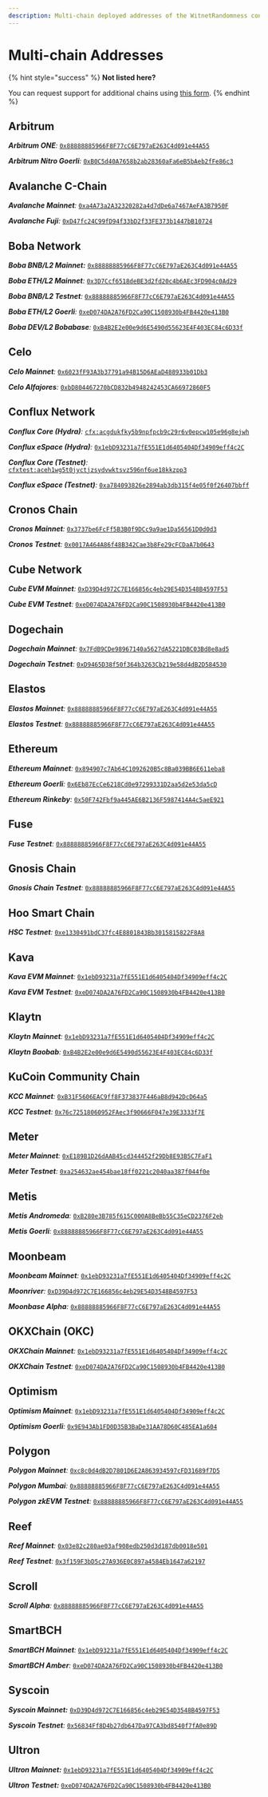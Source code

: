 ```yaml
---
description: Multi-chain deployed addresses of the WitnetRandomness contract.
---
```


# Multi-chain Addresses

{% hint style="success" %}
**Not listed here?**

You can request support for additional chains using [this form](https://tally.so/r/wMZDAn).
{% endhint %}

## Arbitrum

_**Arbitrum ONE**:_ [`0x88888885966F8F77cC6E797aE263C4d091e44A55`](https://arbiscan.io/address/0x88888885966F8F77cC6E797aE263C4d091e44A55)

_**Arbitrum Nitro Goerli**:_ [`0xB0C5d40A7658b2ab28360aFa6eB5bAeb2fFe86c3`](https://goerli.arbiscan.io/address/0xB0C5d40A7658b2ab28360aFa6eB5bAeb2fFe86c3)

## Avalanche C-Chain

_**Avalanche Mainnet**:_ [`0xa4A73a2A32320282a4d7dDe6a7467AeFA3B7950F`](https://snowtrace.io/address/0xa4A73a2A32320282a4d7dDe6a7467AeFA3B7950F#readContract)

_**Avalanche Fuji**:_ [`0xD47fc24C99fD94f33bD2f33FE373b1447bB10724`](https://testnet.snowtrace.io/address/0xD47fc24C99fD94f33bD2f33FE373b1447bB10724#readContract)

## Boba Network

_**Boba BNB/L2 Mainnet:**_ [`0x88888885966F8F77cC6E797aE263C4d091e44A55`](https://blockexplorer.bnb.boba.network/address/0x88888885966F8F77cC6E797aE263C4d091e44A55)&#x20;

_**Boba ETH/L2 Mainnet**:_ [`0x3D7Ccf6518deBE3d2fd20c4b6AEc3FD904c0Ad29`](https://blockexplorer.boba.network/address/0x3D7Ccf6518deBE3d2fd20c4b6AEc3FD904c0Ad29)

_**Boba BNB/L2 Testnet**:_ [`0x88888885966F8F77cC6E797aE263C4d091e44A55`](https://blockexplorer.testnet.bnb.boba.network/address/0x88888885966F8F77cC6E797aE263C4d091e44A55)

_**Boba ETH/L2 Goerli**:_ [`0xeD074DA2A76FD2Ca90C1508930b4FB4420e413B0`](https://testnet.bobascan.com/address/0xeD074DA2A76FD2Ca90C1508930b4FB4420e413B0)

_**Boba DEV/L2 Bobabase**:_ [`0xB4B2E2e00e9d6E5490d55623E4F403EC84c6D33f`](https://blockexplorer.bobabase.boba.network/address/0xB4B2E2e00e9d6E5490d55623E4F403EC84c6D33f)

## Celo

_**Celo Mainnet**:_ [`0x6023fF93A3b37791a94B15D6AEaD488933b01Db3`](https://explorer.celo.org/address/0x6023fF93A3b37791a94B15D6AEaD488933b01Db3)

_**Celo Alfajores**:_ [`0xbD804467270bCD832b4948242453CA66972860F5`](https://alfajores-blockscout.celo-testnet.org/address/0xbD804467270bCD832b4948242453CA66972860F5)

## Conflux Network

_**Conflux Core (Hydra)**:_ [`cfx:acgdukfky5b9npfpcb9c29r6v0epcw105e96g8ejwh`](https://confluxscan.io/address/cfx:acgdukfky5b9npfpcb9c29r6v0epcw105e96g8ejwh)

_**Conflux eSpace (Hydra)**:_ [`0x1ebD93231a7fE551E1d6405404Df34909eff4c2C`](https://evm.confluxscan.net/address/0x1ebD93231a7fE551E1d6405404Df34909eff4c2C)

_**Conflux Core (Testnet)**:_ [`cfxtest:aceh1wg5t0jyctjzsydvwktsvz596nf6ue18kkzpp3`](https://testnet.confluxscan.io/address/cfxtest:aceh1wg5t0jyctjzsydvwktsvz596nf6ue18kkzpp3)

_**Conflux eSpace (Testnet)**:_ [`0xa784093826e2894ab3db315f4e05f0f26407bbff`](https://evmtestnet.confluxscan.net/address/0xa784093826e2894ab3db315f4e05f0f26407bbff)

## Cronos Chain

_**Cronos Mainnet**:_ [`0x3737be6FcFf5B3B0f9DCc9a9ae1Da56561D0d0d3`](https://cronoscan.com/address/0x3737be6FcFf5B3B0f9DCc9a9ae1Da56561D0d0d3)

_**Cronos Testnet**:_ [`0x0017A464A86f48B342Cae3b8Fe29cFCDaA7b0643`](https://cronos.org/explorer/testnet3/address/0x0017A464A86f48B342Cae3b8Fe29cFCDaA7b0643)

## **Cube Network**

_**Cube EVM Mainnet**:_ [`0xD39D4d972C7E166856c4eb29E54D3548B4597F53`](https://cubescan.network/address/0xD39D4d972C7E166856c4eb29E54D3548B4597F53)

_**Cube EVM Testnet**:_ [`0xeD074DA2A76FD2Ca90C1508930b4FB4420e413B0`](https://testnet.cubescan.network/address/0xeD074DA2A76FD2Ca90C1508930b4FB4420e413B0)

## Dogechain

_**Dogechain Mainnet**:_ [`0x7FdB9CDe98967140a5627dA5221DBC03Bd8e8ad5`](https://explorer.dogechain.dog/address/0x7FdB9CDe98967140a5627dA5221DBC03Bd8e8ad5)

_**Dogechain Testnet**:_ [`0xD9465D38f50f364b3263Cb219e58d4dB2D584530`](https://explorer-testnet.dogechain.dog/address/0xD9465D38f50f364b3263Cb219e58d4dB2D584530)

## Elastos

_**Elastos Mainnet**:_ [`0x88888885966F8F77cC6E797aE263C4d091e44A55`](https://esc.elastos.io/address/0x88888885966F8F77cC6E797aE263C4d091e44A55)

_**Elastos Testnet**:_ [`0x88888885966F8F77cC6E797aE263C4d091e44A55`](https://esc-testnet.elastos.io/address/0x88888885966F8F77cC6E797aE263C4d091e44A55)

## Ethereum

_**Ethereum Mainnet**:_ [`0x894907c7Ab64C1092620B5c8Ba039BB6E611eba8`](https://etherscan.io/address/0x894907c7Ab64C1092620B5c8Ba039BB6E611eba8)

_**Ethereum Goerli**:_ [`0x6Eb87EcCe6218Cd0e97299331D2aa5d2e53da5cD`](https://goerli.etherscan.io/address/0x6Eb87EcCe6218Cd0e97299331D2aa5d2e53da5cD)

_**Ethereum Rinkeby**:_ [`0x50F742Fbf9a445AE6B2136F5987414A4c5aeE921`](https://rinkeby.etherscan.io/address/0x50F742Fbf9a445AE6B2136F5987414A4c5aeE921)

## Fuse

_**Fuse Testnet**:_ [`0x88888885966F8F77cC6E797aE263C4d091e44A55`](https://explorer.fusespark.io/address/0x88888885966F8F77cC6E797aE263C4d091e44A55)

## Gnosis Chain

_**Gnosis Chain Testnet**:_ [`0x88888885966F8F77cC6E797aE263C4d091e44A55`](https://blockscout.com/gnosis/chiado/address/0x88888885966F8F77cC6E797aE263C4d091e44A55)

## Hoo Smart Chain

_**HSC Testnet**:_ [`0xe1330491bdC37fc4E8801843Bb3015815822F8A8`](https://testnet.hooscan.com/address/0xe1330491bdC37fc4E8801843Bb3015815822F8A8)

## Kava

_**Kava EVM Mainnet**:_ [`0x1ebD93231a7fE551E1d6405404Df34909eff4c2C`](https://explorer.kava.io/address/0x1ebD93231a7fE551E1d6405404Df34909eff4c2C)

_**Kava EVM Testnet**:_ [`0xeD074DA2A76FD2Ca90C1508930b4FB4420e413B0`](https://explorer.testnet.kava.io/address/0xeD074DA2A76FD2Ca90C1508930b4FB4420e413B0)

## Klaytn

_**Klaytn Mainnet**:_ [`0x1ebD93231a7fE551E1d6405404Df34909eff4c2C`](https://scope.klaytn.com/account/0x1ebD93231a7fE551E1d6405404Df34909eff4c2C)

_**Klaytn Baobab**:_ [`0xB4B2E2e00e9d6E5490d55623E4F403EC84c6D33f`](https://baobab.scope.klaytn.com/account/0xB4B2E2e00e9d6E5490d55623E4F403EC84c6D33f?tabId=txList)

## KuCoin Community Chain

_**KCC Mainnet**:_ [`0xB31F5606EAC9ff8F373837F446aB8d942DcD64a5`](https://scan.kcc.io/address/0xB31F5606EAC9ff8F373837F446aB8d942DcD64a5)

_**KCC Testnet**:_ [`0x76c72518060952FAec3f90666F047e39E3333f7E`](https://scan-testnet.kcc.network/address/0x76c72518060952FAec3f90666F047e39E3333f7E)

## **Meter**

_**Meter Mainnet**:_ [`0xE189B1D26dAAB45cd344452f29Db8E93B5C7FaF1`](https://scan.meter.io/address/0xE189B1D26dAAB45cd344452f29Db8E93B5C7FaF1)

_**Meter Testnet**:_ [`0xa254632ae454bae18ff0221c2040aa387f044f0e`](https://scan-warringstakes.meter.io/address/0xa254632ae454bae18ff0221c2040aa387f044f0e)

## Metis

_**Metis Andromeda**:_ [`0xB280e3B785f615C000A8BeBb55C35eCD2376F2eb`](https://andromeda-explorer.metis.io/address/0xB280e3B785f615C000A8BeBb55C35eCD2376F2eb)

_**Metis Goerli**:_ [`0x88888885966F8F77cC6E797aE263C4d091e44A55`](https://goerli.explorer.metisdevops.link/address/0x88888885966F8F77cC6E797aE263C4d091e44A55)

## Moonbeam

_**Moonbeam Mainnet**:_ [`0x1ebD93231a7fE551E1d6405404Df34909eff4c2C`](https://blockscout.moonbeam.network/address/0x1ebD93231a7fE551E1d6405404Df34909eff4c2C/read-contract)

_**Moonriver**:_ [`0xD39D4d972C7E166856c4eb29E54D3548B4597F53`](https://moonriver.moonscan.io/address/0xD39D4d972C7E166856c4eb29E54D3548B4597F53#readContract)

_**Moonbase Alpha**:_ [`0x88888885966F8F77cC6E797aE263C4d091e44A55`](https://moonbase.moonscan.io/address/0x88888885966F8F77cC6E797aE263C4d091e44A55)

## OKXChain (OKC)

_**OKXChain Mainnet**:_ [`0x1ebD93231a7fE551E1d6405404Df34909eff4c2C`](https://www.oklink.com/en/okc/address/0x1ebD93231a7fE551E1d6405404Df34909eff4c2C)

_**OKXChain Testnet**:_ [`0xeD074DA2A76FD2Ca90C1508930b4FB4420e413B0`](https://www.oklink.com/en/okc-test/address/0xeD074DA2A76FD2Ca90C1508930b4FB4420e413B0)

## Optimism

_**Optimism Mainnet**:_ [`0x1ebD93231a7fE551E1d6405404Df34909eff4c2C`](https://optimistic.etherscan.io/address/0x1ebD93231a7fE551E1d6405404Df34909eff4c2C)

_**Optimism Goerli**:_ [`0x9E943Ab1FD0D35B3BaDe31AA78D60C485EA1a604`](https://blockscout.com/optimism/goerli/address/0x9E943Ab1FD0D35B3BaDe31AA78D60C485EA1a604)

## Polygon

_**Polygon Mainnet**:_ [`0xc8c0d4dB2D7801D6E2A863934597cFD31689f7D5`](https://polygonscan.com/address/0xc8c0d4dB2D7801D6E2A863934597cFD31689f7D5)

_**Polygon Mumbai**:_ [`0x88888885966F8F77cC6E797aE263C4d091e44A55`](https://mumbai.polygonscan.com/address/0x88888885966F8F77cC6E797aE263C4d091e44A55)

_**Polygon zkEVM Testnet**:_ [`0x88888885966F8F77cC6E797aE263C4d091e44A55`](https://testnet-zkevm.polygonscan.com/address/0x88888885966F8F77cC6E797aE263C4d091e44A55)

## Reef

_**Reef Mainnet**:_ [`0x03e82c280ae03af908edb250d3d187db0018e501`](https://reefscan.com/contract/0x03e82c280ae03af908edb250d3d187db0018e501)

_**Reef Testnet**:_ [`0x3f159F3bD5c27A936E0C897a4584Eb1647a62197`](https://testnet.reefscan.com/contract/0x3f159F3bD5c27A936E0C897a4584Eb1647a62197)

## Scroll

_**Scroll Alpha**:_ [`0x88888885966F8F77cC6E797aE263C4d091e44A55`](https://blockscout.scroll.io/address/0x88888885966F8F77cC6E797aE263C4d091e44A55)

## SmartBCH

_**SmartBCH Mainnet**:_ [`0x1ebD93231a7fE551E1d6405404Df34909eff4c2C`](https://www.smartscan.cash/address/0x1ebD93231a7fE551E1d6405404Df34909eff4c2C)

_**SmartBCH Amber**:_ [`0xeD074DA2A76FD2Ca90C1508930b4FB4420e413B0`](https://www.smartscan.cash/address/0xeD074DA2A76FD2Ca90C1508930b4FB4420e413B0)

## Syscoin

_**Syscoin Mainnet:**_ [`0xD39D4d972C7E166856c4eb29E54D3548B4597F53`](https://explorer.syscoin.org/address/0xD39D4d972C7E166856c4eb29E54D3548B4597F53)

_**Syscoin Testnet**:_ [`0x56834Ff8D4b27db647Da97CA3bd8540f7fA0e89D`](https://tanenbaum.io/address/0x56834Ff8D4b27db647Da97CA3bd8540f7fA0e89D)

## Ultron

_**Ultron Mainnet:**_ [`0x1ebD93231a7fE551E1d6405404Df34909eff4c2C`](https://ulxscan.com/address/0x1ebD93231a7fE551E1d6405404Df34909eff4c2C)

_**Ultron Testnet:**_ [`0xeD074DA2A76FD2Ca90C1508930b4FB4420e413B0`](https://explorer.ultron-dev.io/address/0xeD074DA2A76FD2Ca90C1508930b4FB4420e413B0)
